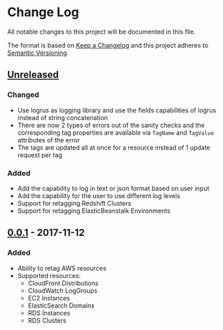 # Change Log
All notable changes to this project will be documented in this file.

The format is based on [Keep a Changelog](http://keepachangelog.com/) 
and this project adheres to [Semantic Versioning](http://semver.org/).

## [Unreleased]
### Changed
- Use logrus as logging library and use the fields capabilities of logrus
  instead of string concatenation
- There are now 2 types of errors out of the sanity checks and the corresponding
  tag properties are available via `TagName` and `TagValue` attributes of the
  error
- The tags are updated all at once for a resource instead of 1 update request
  per tag

### Added
- Add the capability to log in text or json format based on user input
- Add the capability for the user to use different log levels
- Support for retagging Redshift Clusters
- Support for retagging ElasticBeanstalk Environments

## [0.0.1] - 2017-11-12
### Added
- Ability to retag AWS resources
- Supported resources:
  * CloudFront Distributions
  * CloudWatch LogGroups
  * EC2 Instances
  * ElasticSearch Domains
  * RDS Instances
  * RDS Clusters

[Unreleased]: https://github.com/VEVO/awsRetagger/compare/0.0.1...HEAD
[0.0.1]: https://github.com/VEVO/awsRetagger/tree/0.0.1
